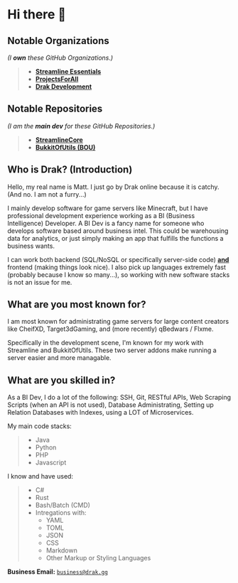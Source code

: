 # Hi there 👋

## Notable Organizations
*(I **own** these GitHub Organizations.)*
> - [**Streamline Essentials**](https://github.com/Streamline-Essentials)
> - [**ProjectsForAll**](https://github.com/ProjectsForAll)
> - [**Drak Development**](https://github.com/Drak-Development)

## Notable Repositories
*(I am the **main dev** for these GitHub Repositories.)*
> - [**StreamlineCore**](https://github.com/Streamline-Essentials/StreamlineCore)
> - [**BukkitOfUtils (<u>BOU</u>)**](https://github.com/Streamline-Essentials/BukkitOfUtils)

## Who is Drak? (Introduction)
Hello, my real name is Matt. I just go by Drak online because it is catchy. (And no. I am not a furry...)

I mainly develop software for game servers like Minecraft, but I have professional development experience working as a BI (Business Intelligence) Developer. A BI Dev is a fancy name for someone who develops software based around business intel. This could be warehousing data for analytics, or just simply making an app that fulfills the functions a business wants.

I can work both backend (SQL/NoSQL or specifically server-side code) <u>**and**</u> frontend (making things look nice). I also pick up languages extremely fast (probably because I know so many...), so working with new software stacks is not an issue for me.

## What are you most known for?
I am most known for administrating game servers for large content creators like CheifXD, Target3dGaming, and (more recently) qBedwars / Flxme.

Specifically in the development scene, I'm known for my work with Streamline and BukkitOfUtils. These two server addons make running a server easier and more managable.

## What are you skilled in?
As a BI Dev, I do a lot of the following:
SSH, Git, RESTful APIs, Web Scraping Scripts (when an API is not used), Database Administrating, Setting up Relation Databases with Indexes, using a LOT of Microservices.

My main code stacks:
> - Java
> - Python
> - PHP
> - Javascript

I know and have used:
> - C#
> - Rust
> - Bash/Batch (CMD)
> - Intregations with:
>   - YAML
>   - TOML
>   - JSON
>   - CSS
>   - Markdown
>   - Other Markup or Styling Languages

**Business Email:** [`business@drak.gg`](mailto:business@drak.gg)
